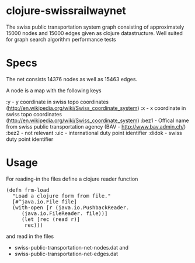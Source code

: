 clojure-swissrailwaynet
=======================

The swiss public transportation system graph consisting of approximately 15000 nodes and 15000 edges given as clojure datastructure. Well suited for graph search algorithm performance tests

Specs
=====

The net consists 14376 nodes as well as 15463 edges.

A node is a map with the following keys

:y - y coordinate in swiss topo coordinates (http://en.wikipedia.org/wiki/Swiss_coordinate_system)
:x - x coordinate in swiss topo coordinates (http://en.wikipedia.org/wiki/Swiss_coordinate_system)
:bez1 - Offical name from swiss public transportation agency (BAV - http://www.bav.admin.ch/)
:bez2 - not relevant
:uic - international duty point identifier
:didok - swiss duty point identifier

Usage
=====

For reading-in the files define a clojure reader function

<pre>
(defn frm-load
  "Load a clojure form from file."
  [#^java.io.File file]
  (with-open [r (java.io.PushbackReader. 
     (java.io.FileReader. file))] 
     (let [rec (read r)]
      rec)))
</pre>

and read in the files 
* swiss-public-transportation-net-nodes.dat and 
* swiss-public-transportation-net-edges.dat
